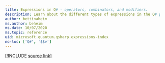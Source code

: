 ```yaml
---
title: Expressions in Q# - operators, combinators, and modifiers. 
description: Learn about the different types of expressions in the Q# programming language.
author: bettinaheim
ms.author: beheim
ms.date: 10/07/2020
ms.topic: reference
uid: microsoft.quantum.qsharp.expressions-index
no-loc: ['Q#', '$$v']
---
```


<!---
# Expressions in Q#
-->

[!INCLUDE [source link](~/includes/qsharp-language/Specifications/Language/3_Expressions/README.md)]

